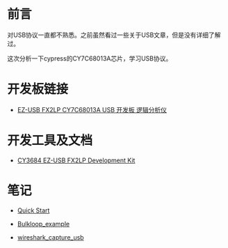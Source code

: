 # 前言

对USB协议一直都不熟悉。之前虽然看过一些关于USB文章，但是没有详细了解过。

这次分析一下cypress的CY7C68013A芯片，学习USB协议。

# 开发板链接

* [EZ-USB FX2LP CY7C68013A USB 开发板 逻辑分析仪](https://item.taobao.com/item.htm?spm=a230r.1.14.34.36aa2429c1z3Fr&id=522553287560&ns=1&abbucket=6#detail)

# 开发工具及文档

* [CY3684 EZ-USB FX2LP Development Kit](https://www.cypress.com/documentation/development-kitsboards/cy3684-ez-usb-fx2lp-development-kit)

# 笔记

* [Quick Start](./doc/quick_start.md)

* [Bulkloop_example](./doc/Bulkloop_example.md)

* [wireshark_capture_usb](./doc/wireshark_capture.md)